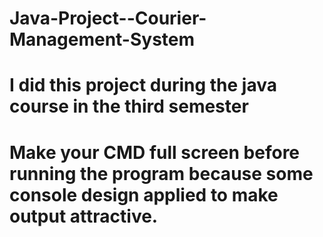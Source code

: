 # Java-Project--Courier-Management-System
# I did this project during the java course in the third semester
# Make your CMD full screen before running the program because some console design applied to make output attractive.
